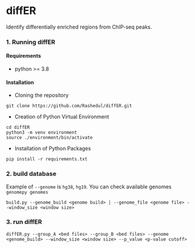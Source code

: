 # diffER
Identify differentially enriched regions from ChIP-seq peaks. 

### 1. Running diffER 

#### Requirements 
- python >= 3.8

#### Installation

 - Cloning the repository

```
git clone https://github.com/Rashedul/diffER.git
```

 - Creation of Python Virtual Environment

```
cd diffER
python3 -m venv environment
source ./environment/bin/activate
```

 - Installation of Python Packages

```
pip install -r requirements.txt
```

### 2. build database
Example of `--genome` is `hg38`, `hg19`.  You can check available genomes `genomepy genomes`

```
build.py --genome_build <genome build> | --genome_file <genome file> --window_size <window size>
```

### 3. run diffER

```
diffER.py --group_A <bed files> --group_B <bed files> --genome <genome_build> --window_size <window size> --p_value <p-value cutoff> 
```
